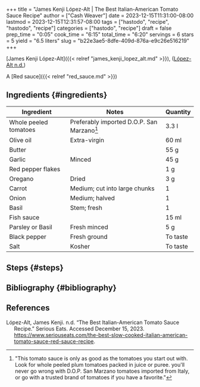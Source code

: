 +++
title = "James Kenji López-Alt | The Best Italian-American Tomato Sauce Recipe"
author = ["Cash Weaver"]
date = 2023-12-15T11:31:00-08:00
lastmod = 2023-12-15T12:31:57-08:00
tags = ["hastodo", "recipe", "hastodo", "recipe"]
categories = ["hastodo", "recipe"]
draft = false
prep_time = "0:05"
cook_time = "6:15"
total_time = "6:20"
servings = 6
stars = 5
yield = "6.5 liters"
slug = "b22e3ae5-8dfe-409d-876a-e9c26e516219"
+++

[James Kenji López-Alt]({{< relref "james_kenji_lopez_alt.md" >}}), (<a href="#citeproc_bib_item_1">López-Alt n.d.</a>)

A [Red sauce]({{< relref "red_sauce.md" >}})


## Ingredients {#ingredients}

<div class="ingredients">

| Ingredient            | Notes                                         | Quantity |
|-----------------------|-----------------------------------------------|----------|
| Whole peeled tomatoes | Preferably imported D.O.P. San Marzano[^fn:1] | 3.3 l    |
| Olive oil             | Extra-virgin                                  | 60 ml    |
| Butter                |                                               | 55 g     |
| Garlic                | Minced                                        | 45 g     |
| Red pepper flakes     |                                               | 1 g      |
| Oregano               | Dried                                         | 3 g      |
| Carrot                | Medium; cut into large chunks                 | 1        |
| Onion                 | Medium; halved                                | 1        |
| Basil                 | Stem; fresh                                   | 1        |
| Fish sauce            |                                               | 15 ml    |
| Parsley or Basil      | Fresh minced                                  | 5 g      |
| Black pepper          | Fresh ground                                  | To taste |
| Salt                  | Kosher                                        | To taste |

</div>


## Steps {#steps}


## Bibliography {#bibliography}

## References

<style>.csl-entry{text-indent: -1.5em; margin-left: 1.5em;}</style><div class="csl-bib-body">
  <div class="csl-entry"><a id="citeproc_bib_item_1"></a>López-Alt, James Kenji. n.d. “The Best Italian-American Tomato Sauce Recipe.” Serious Eats. Accessed December 15, 2023. <a href="https://www.seriouseats.com/the-best-slow-cooked-italian-american-tomato-sauce-red-sauce-recipe">https://www.seriouseats.com/the-best-slow-cooked-italian-american-tomato-sauce-red-sauce-recipe</a>.</div>
</div>

[^fn:1]: "This tomato sauce is only as good as the tomatoes you start out with. Look for whole peeled plum tomatoes packed in juice or puree. you'll never go wrong with D.O.P. San Marzano tomatoes imported from Italy, or go with a trusted brand of tomatoes if you have a favorite."